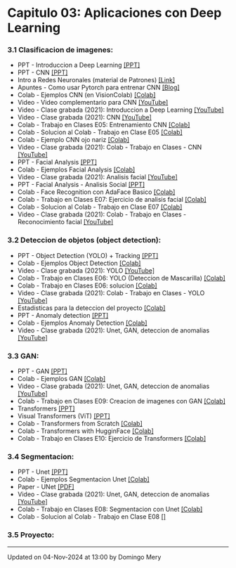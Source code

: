 
# Capitulo 03: Aplicaciones con Deep Learning
### 3.1 Clasificacion de imagenes:
* PPT - Introduccion a Deep Learning [[PPT]](CV03_Introduccion.pptx)
* PPT - CNN [[PPT]](https://github.com/domingomery/vision/blob/master/clases/Cap03_DeepLearning/presentations/CV03_CNN.pptx)
* Intro a Redes Neuronales (material de Patrones) [[Link]](https://github.com/domingomery/patrones#clase-20-ju-30-may-2024)
* Apuntes - Como usar Pytorch para entrenar CNN [[Blog]](https://medium.com/thecyphy/train-cnn-model-with-pytorch-21dafb918f48)
* Colab - Ejemplos CNN (en VisionColab) [[Colab]](https://github.com/domingomery/visioncolab#-image-classification)
* Video - Video complementario para CNN [[YouTube]](https://youtu.be/cN_X4-0D1wg)
* Video - Clase grabada (2021): Introduccion a Deep Learning [[YouTube]](https://youtu.be/tRQfQln8ZXQ)
* Video - Clase grabada (2021): CNN [[YouTube]](https://youtu.be/RopqLlyndlU)
* Colab - Trabajo en Clases E05: Entrenamiento CNN [[Colab]](https://colab.research.google.com/drive/1G6GmbWSoFpsent7kh9CXkGsBuNi8AvtR)
* Colab - Solucion al Colab - Trabajo en Clase E05 [[Colab]](https://colab.research.google.com/drive/1kFV3-O_vQuh3rkg54w6ZLqotS14xRmFy)
* Colab - Ejemplo CNN ojo nariz [[Colab]](https://drive.google.com/file/d/1zXkffKtspfIrLIdxLeEGx0uxeSnyd0B-/view?usp=sharing)
* Video - Clase grabada (2021): Colab - Trabajo en Clases - CNN [[YouTube]](https://youtu.be/yD4T5rPJ9hE)
* PPT - Facial Analysis [[PPT]](https://www.dropbox.com/s/k45nta3dn02vxpe/2021_AnalisisFacial_Teaching.pptx?dl=0)
* Colab - Ejemplos Facial Analysis [[Colab]](https://github.com/domingomery/visioncolab#-facial-analysis)
* Video - Clase grabada (2021): Analisis facial [[YouTube]](https://youtu.be/GBeisP4GBz8)
* PPT - Facial Analysis - Analisis Social [[PPT]](https://www.dropbox.com/s/riu9yvy659ut4x5/2022-FacialAnalysis-Social.pptx?dl=0)
* Colab - Face Recognition con AdaFace Basico [[Colab]](https://colab.research.google.com/drive/1gPxbtx0Ueqc3fSSNFGWhDULxDSajxrfZ)
* Colab - Trabajo en Clases E07: Ejercicio de analisis facial [[Colab]](https://colab.research.google.com/drive/1PhlaaJdDYYXeZ_0fehO0NMILQd-9YZDf)
* Colab - Solucion al Colab - Trabajo en Clase E07 [[Colab]](https://colab.research.google.com/drive/ossso)
* Video - Clase grabada (2021): Colab - Trabajo en Clases - Reconocimiento facial [[YouTube]](https://youtu.be/18U_41kq3N8)
### 3.2 Deteccion de objetos (object detection):
* PPT - Object Detection (YOLO) + Tracking [[PPT]](https://github.com/domingomery/vision/blob/master/clases/Cap03_DeepLearning/presentations/CV03_ObjectDetection.pptx)
* Colab - Ejemplos Object Detection [[Colab]](https://colab.research.google.com/drive/1in7c2qcudM6hIgYkjLpRcNsY4_c4tU9X)
* Video - Clase grabada (2021): YOLO [[YouTube]](https://youtu.be/-VcyIt0p7bA)
* Colab - Trabajo en Clases E06: YOLO (Deteccion de Mascarilla) [[Colab]](https://colab.research.google.com/drive/1uXgqM7Xlvzp6-wwjioJYbG-0AMme_J4U)
* Colab - Trabajo en Clases E06: solucion [[Colab]](https://colab.research.google.com/drive/1UxuBJ8GbBH-gHZ6HlE6uX3gSLE0XMwU2)
* Video - Clase grabada (2021): Colab - Trabajo en Clases - YOLO [[YouTube]](https://youtu.be/yqOI0lKAJ_w)
* Estadisticas para la deteccion del proyecto [[Colab]](https://colab.research.google.com/drive/1LDH79rK_BF9ZmYksOZ1iizWfNwJ0hsPr)
* PPT - Anomaly detection [[PPT]](https://github.com/domingomery/vision/blob/master/clases/Cap03_DeepLearning/presentations/CV03_AnomalyDetection.pptx)
* Colab - Ejemplos Anomaly Detection [[Colab]](https://colab.research.google.com/drive/14pSLbxh8ogFDCV2IjzQbVDMFXBb7aG4i)
* Video - Clase grabada (2021): Unet, GAN, deteccion de anomalias [[YouTube]](https://youtu.be/5Y9UprUtlfg)
### 3.3 GAN:
* PPT - GAN [[PPT]](https://github.com/domingomery/vision/blob/master/clases/Cap03_DeepLearning/presentations/CV03_GAN.pptx)
* Colab - Ejemplos GAN [[Colab]](https://github.com/domingomery/visioncolab#-generative-adversarial-network-gan)
* Video - Clase grabada (2021): Unet, GAN, deteccion de anomalias [[YouTube]](https://youtu.be/5Y9UprUtlfg)
* Colab - Trabajo en Clases E09: Creacion de imagenes con GAN [[Colab]](https://colab.research.google.com/drive/1j2YrvX7uwQksxHSzHA4ywGwKrBMb5iWQ)
* Transformers [[PPT]](https://github.com/domingomery/vision/blob/master/clases/Cap03_DeepLearning/presentations/CV03_Transformers.pptx)
* Visual Transformers (ViT) [[PPT]](https://github.com/domingomery/vision/blob/master/clases/Cap03_DeepLearning/presentations/CV03_VisualTransformers.pptx)
* Colab - Transformers from Scratch [[Colab]](https://colab.research.google.com/drive/1YWutz9pPYBNO0YStP9Hsm2-7VSoHAOmX)
* Colab - Transformers with HugginFace [[Colab]](https://drive.google.com/file/d/1dKyjqNNgulTdObwSxyXJpaLq1RCZ-SrZ)
* Colab - Trabajo en Clases E10: Ejercicio de Transformers [[Colab]](https://colab.research.google.com/drive/ossso)
### 3.4 Segmentacion:
* PPT - Unet [[PPT]](https://github.com/domingomery/vision/blob/master/clases/Cap03_DeepLearning/presentations/CV03_UNet.pptx)
* Colab - Ejemplos Segmentacion Unet [[Colab]](https://colab.research.google.com/drive/1DA1zOxQnhp9Lae7yIROa5rLV7aMNT0mn)
* Paper - UNet [[PDF]](https://arxiv.org/pdf/1505.04597.pdf)
* Video - Clase grabada (2021): Unet, GAN, deteccion de anomalias [[YouTube]](https://youtu.be/5Y9UprUtlfg)
* Colab - Trabajo en Clases E08: Segmentacion con Unet [[Colab]](https://colab.research.google.com/drive/1_kqrR4tTDgeztNiu_sijkSLIPTnf8Wmb)
* Colab - Solucion al Colab - Trabajo en Clase E08 [[]](https://colab.research.google.com/drive/1mjdv0HJgT9XMkJEa1VbKKXSau6pg0pYt)
### 3.5 Proyecto:
---


Updated on 04-Nov-2024 at 13:00 by Domingo Mery
